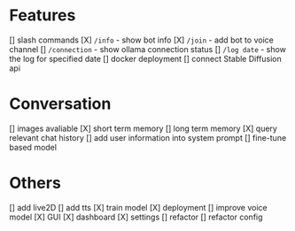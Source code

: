 # Features
[] slash commands
    [X] `/info` - show bot info
    [X] `/join` - add bot to voice channel
    [] `/connection` - show ollama connection status
    [] `/log date` - show the log for specified date
[] docker deployment
[] connect Stable Diffusion api

# Conversation
[] images avaliable
[X] short term memory
[] long term memory
    [X] query relevant chat history
    [] add user information into system prompt
[] fine-tune based model

# Others
[] add live2D
[] add tts
    [X] train model
    [X] deployment
    [] improve voice model
[X] GUI
    [X] dashboard
    [X] settings
[] refactor
    [] refactor config